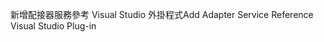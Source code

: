 <span data-ttu-id="1177e-101">新增配接器服務參考 Visual Studio 外掛程式</span><span class="sxs-lookup"><span data-stu-id="1177e-101">Add Adapter Service Reference Visual Studio Plug-in</span></span>